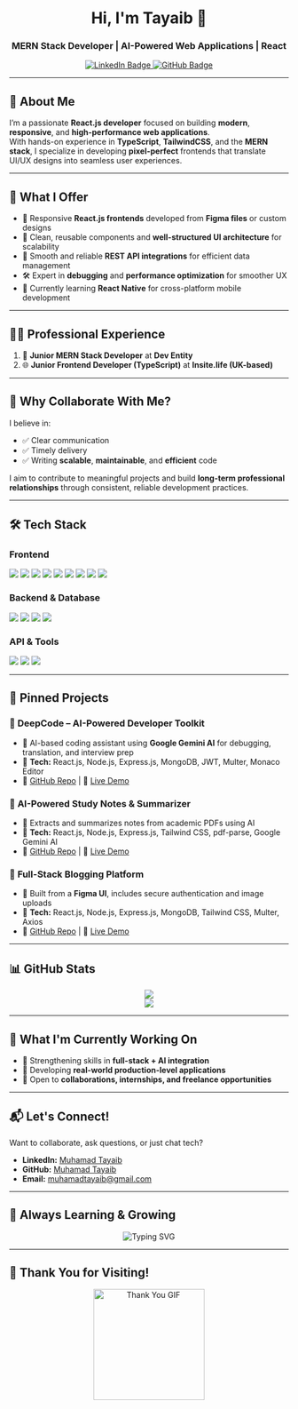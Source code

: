 <h1 align="center">Hi, I'm Tayaib 👋</h1>
<h3 align="center">
  <b>MERN Stack Developer | AI-Powered Web Applications | React </b>
</h3>

<p align="center">
  <a href="https://www.linkedin.com/in/m-tayaib/">
    <img src="https://img.shields.io/badge/LinkedIn-Profile-blue?style=for-the-badge&logo=linkedin" alt="LinkedIn Badge"/>
  </a>
  <a href="https://github.com/m-tayaib">
    <img src="https://img.shields.io/badge/GitHub-Profile-black?style=for-the-badge&logo=github" alt="GitHub Badge"/>
  </a>
</p>

---

## 🚀 **About Me**

I’m a passionate **React.js developer** focused on building **modern**, **responsive**, and **high-performance web applications**.  
With hands-on experience in **TypeScript**, **TailwindCSS**, and the **MERN stack**, I specialize in developing **pixel-perfect** frontends that translate UI/UX designs into seamless user experiences.

---

## 💼 **What I Offer**

- 🎨 Responsive **React.js frontends** developed from **Figma files** or custom designs  
- 🧱 Clean, reusable components and **well-structured UI architecture** for scalability  
- 🔗 Smooth and reliable **REST API integrations** for efficient data management  
- 🛠️ Expert in **debugging** and **performance optimization** for smoother UX  
- 📱 Currently learning **React Native** for cross-platform mobile development  

---

## 🧑‍💻 **Professional Experience**

1. 💼 **Junior MERN Stack Developer** at **Dev Entity**  
2. 🌐 **Junior Frontend Developer (TypeScript)** at **Insitе.life (UK-based)**  

---

## 🤝 **Why Collaborate With Me?**

I believe in:
- ✅ Clear communication
- ✅ Timely delivery
- ✅ Writing **scalable**, **maintainable**, and **efficient** code

I aim to contribute to meaningful projects and build **long-term professional relationships** through consistent, reliable development practices.

---

## 🛠 **Tech Stack**

### **Frontend**
<p align="left">
  <img src="https://img.shields.io/badge/-HTML-orange?style=flat&logo=html5"/>
  <img src="https://img.shields.io/badge/-CSS-blue?style=flat&logo=css3"/>
  <img src="https://img.shields.io/badge/-JavaScript-yellow?style=flat&logo=javascript"/>
  <img src="https://img.shields.io/badge/-TypeScript-blue?style=flat&logo=typescript"/>
  <img src="https://img.shields.io/badge/-React.js-61DAFB?style=flat&logo=react"/>
  <img src="https://img.shields.io/badge/-Framer%20Motion-ff69b4?style=flat&logo=framer"/>
  <img src="https://img.shields.io/badge/-Tailwind%20CSS-38B2AC?style=flat&logo=tailwind-css"/>
  <img src="https://img.shields.io/badge/-Bootstrap-563D7C?style=flat&logo=bootstrap"/>
  <img src="https://img.shields.io/badge/-Material--UI-blue?style=flat&logo=material-ui"/>
</p>

### **Backend & Database**
<p align="left">
  <img src="https://img.shields.io/badge/-Node.js-green?style=flat&logo=node.js"/>
  <img src="https://img.shields.io/badge/-Express.js-black?style=flat&logo=express"/>
  <img src="https://img.shields.io/badge/-MongoDB-green?style=flat&logo=mongodb"/>
  <img src="https://img.shields.io/badge/-EJS-orange?style=flat"/>
</p>

### **API & Tools**
<p align="left">
  <img src="https://img.shields.io/badge/-Postman-orange?style=flat&logo=postman"/>
  <img src="https://img.shields.io/badge/-Git-black?style=flat&logo=git"/>
  <img src="https://img.shields.io/badge/-GitHub-181717?style=flat&logo=github"/>
</p>

---

## 📌 **Pinned Projects**

### 🚀 **DeepCode – AI-Powered Developer Toolkit**  
- 🔹 AI-based coding assistant using **Google Gemini AI** for debugging, translation, and interview prep  
- 🔹 **Tech:** React.js, Node.js, Express.js, MongoDB, JWT, Multer, Monaco Editor  
- 🔗 [GitHub Repo](https://github.com/developer-tayab/DeepCode_Mern_Ai.git) | 🔗 [Live Demo](https://www.linkedin.com/feed/update/urn:li:activity:7299709924345888770/)  

### 📝 **AI-Powered Study Notes & Summarizer**  
- 🔹 Extracts and summarizes notes from academic PDFs using AI  
- 🔹 **Tech:** React.js, Node.js, Express.js, Tailwind CSS, pdf-parse, Google Gemini AI  
- 🔗 [GitHub Repo](https://github.com/developer-tayab/AI-Study-Notes-Summarizer.git) | 🔗 [Live Demo](https://github.com/developer-tayab/AI-Study-Notes-Summarizer.git)  

### 📰 **Full-Stack Blogging Platform**  
- 🔹 Built from a **Figma UI**, includes secure authentication and image uploads  
- 🔹 **Tech:** React.js, Node.js, Express.js, MongoDB, Tailwind CSS, Multer, Axios  
- 🔗 [GitHub Repo](https://github.com/developer-tayab/Mern_Blog_Website_1.0.git) | 🔗 [Live Demo](https://www.linkedin.com/feed/update/urn:li:activity:7287893769918500865/)  

---

## 📊 **GitHub Stats**
<p align="center">
  <img src="https://github-readme-stats.vercel.app/api?username=m-tayaib&show_icons=true&theme=react"/>
  <br/>
  <img src="https://github-readme-streak-stats.herokuapp.com/?user=m-tayaib&theme=react"/>
</p>

---

## 🎯 **What I'm Currently Working On**
- 🔹 Strengthening skills in **full-stack + AI integration**  
- 🔹 Developing **real-world production-level applications**  
- 🔹 Open to **collaborations, internships, and freelance opportunities**  

---

## 📬 **Let's Connect!**
Want to collaborate, ask questions, or just chat tech?  
- **LinkedIn:** [Muhamad Tayaib](https://www.linkedin.com/in/m-tayaib/)  
- **GitHub:** [Muhamad Tayaib](https://github.com/m-tayaib)  
- **Email:** [muhamadtayaib@gmail.com](mailto:muhamadtayaib@gmail.com)  

---

## 🌟 **Always Learning & Growing**
<p align="center">
  <img src="https://readme-typing-svg.demolab.com?font=Fira+Code&pause=1000&color=FFD700&width=435&lines=AI+enthusiast+and+problem+solver;Always+learning%2C+always+building;MERN+Stack+Developer+with+a+passion+for+AI;Building+scalable+and+user-friendly+apps;Open+to+collaborations+and+new+opportunities" alt="Typing SVG" />
</p>

---

## 🎉 **Thank You for Visiting!**
<p align="center">
  <img src="https://media.giphy.com/media/3o7aD2d7hy9ktXNDP2/giphy.gif" alt="Thank You GIF" width="200" />
</p>

